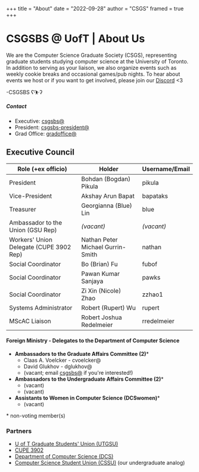 +++
title = "About"
date = "2022-09-28"
author = "CSGS"
framed = true
+++

# CSGSBS @ UofT | About Us

We are the Computer Science Graduate Society (CSGS), representing graduate students studying computer science at the University of Toronto. In addition to serving as your liaison, we also organize events such as weekly cookie breaks and occasional games/pub nights. To hear about events we host or if you want to get involved, please join our [Discord](https://discord.gg/qKWCNFvNBF) <3

-CSGSBS ʕ·͡ᴥ·ʔ

##### Contact

- Executive: [csgsbs@](mailto:csgsbs@cs.toronto.edu)
- President: [csgsbs-president@](mailto:csgsbs-president@cs.toronto.edu)
- Grad Office: [gradoffice@](mailto:gradoffice@cs.toronto.edu)

## Executive Council

| Role (+ex officio)                      | Holder                            | Username/Email |
| --------------------------------------- | --------------------------------- | -------------- |
| President                               | Bohdan (Bogdan) Pikula            | pikula         |
| Vice-President                          | Akshay Arun Bapat                 | bapataks       |
| Treasurer                               | Georgianna (Blue) Lin             | blue           |
| Ambassador to the Union (GSU Rep)       | _(vacant)_                        | _(vacant)_     |
| Workers' Union Delegate (CUPE 3902 Rep) | Nathan Peter Michael Gurrin-Smith | nathan         |
| Social Coordinator                      | Bo (Brian) Fu                     | fubof          |
| Social Coordinator                      | Pawan Kumar Sanjaya               | pawks          |
| Social Coordinator                      | Zi Xin (Nicole) Zhao              | zzhao1         |
| Systems Administrator                   | Robert (Rupert) Wu                | rupert         |
| MScAC Liaison                           | Robert Joshua Redelmeier          | rredelmeier    |

#### Foreign Ministry - Delegates to the Department of Computer Science

- **Ambassadors to the Graduate Affairs Committee (2)**\*
  - Claas A. Voelcker - cvoelcker@
  - David Glukhov - dglukhov@
  - (vacant; email [csgsbs@](mailto:csgsbs@cs.toronto.edu) if you're interested!)
- **Ambassadors to the Undergraduate Affairs Committee (2)**\*
  - (vacant)
  - (vacant)
- **Assistants to Women in Computer Science (DCSwomen)**\*
  - (vacant)

\* non-voting member(s)

### Partners

- [U of T Graduate Students' Union (UTGSU)](https://utgsu.ca)
- [CUPE 3902](https://cupe3902.org)
- [Department of Computer Science (DCS)](https://web.cs.toronto.edu)
- [Computer Science Student Union (CSSU)](https://cssu.ca) (our undergraduate analog)
